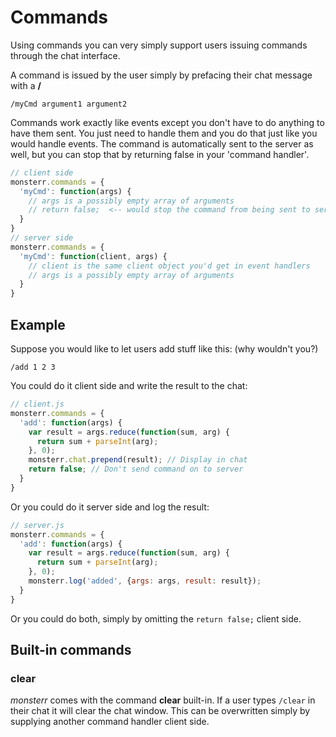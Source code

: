 # Commands
Using commands you can very simply support users issuing commands through the chat interface.

A command is issued by the user simply by prefacing their chat message with a **/**
```
/myCmd argument1 argument2
```
Commands work exactly like events except you don't have to do anything to have them sent. You just need to handle them and you do that just like you would handle events. The command is automatically sent to the server as well, but you can stop that by returning false in your 'command handler'.

```js
// client side
monsterr.commands = {
  'myCmd': function(args) {
    // args is a possibly empty array of arguments
    // return false;  <-- would stop the command from being sent to server as well
  }
}
// server side
monsterr.commands = {
  'myCmd': function(client, args) {
    // client is the same client object you'd get in event handlers
    // args is a possibly empty array of arguments
  }
}
```

## Example
Suppose you would like to let users add stuff like this: (why wouldn't you?)
```
/add 1 2 3
```

You could do it client side and write the result to the chat:
```js
// client.js
monsterr.commands = {
  'add': function(args) {
    var result = args.reduce(function(sum, arg) {
      return sum + parseInt(arg);
    }, 0);
    monsterr.chat.prepend(result); // Display in chat
    return false; // Don't send command on to server
  }
}
```

Or you could do it server side and log the result:
```js
// server.js
monsterr.commands = {
  'add': function(args) {
    var result = args.reduce(function(sum, arg) {
      return sum + parseInt(arg);
    }, 0);
    monsterr.log('added', {args: args, result: result});
  }
}
```

Or you could do both, simply by omitting the `return false;` client side.

## Built-in commands
### clear
*monsterr* comes with the command **clear** built-in. If a user types `/clear` in their chat it will clear the chat window. This can be overwritten simply by supplying another command handler client side.
